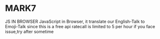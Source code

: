 # MARK7
JS IN BROWSER
JavaScript in Browser, it translate our English-Talk to Emoji-Talk since this is a free api ratecall is limited to 5 per hour if you face issue,try after sometime

